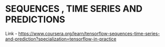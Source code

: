 # SEQUENCES , TIME SERIES AND PREDICTIONS
Link - https://www.coursera.org/learn/tensorflow-sequences-time-series-and-prediction?specialization=tensorflow-in-practice
